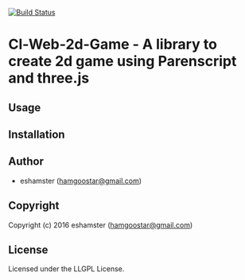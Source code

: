[![Build Status](https://travis-ci.org/eshamster/cl-web-2d-game.svg?branch=master)](https://travis-ci.org/eshamster/cl-web-2d-game)

# Cl-Web-2d-Game - A library to create 2d game using Parenscript and three.js

## Usage

## Installation

## Author

- eshamster (hamgoostar@gmail.com)

## Copyright

Copyright (c) 2016 eshamster (hamgoostar@gmail.com)

## License

Licensed under the LLGPL License.
